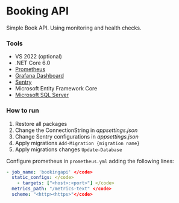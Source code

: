 # Booking API

Simple Book API. Using monitoring and health checks.

<h3>Tools</h3>
<ul>
    <li>VS 2022 (optional)</li>
    <li>.NET Core 6.0</li>
    <li><a href="https://prometheus.io/" target="_blank">Prometheus</a></li>
    <li><a href="https://grafana.com/" target="_blank">Grafana Dashboard</a></li>
    <li><a href="https://sentry.io/" target="_blank">Sentry</a></li>
    <li>Microsoft Entity Framework Core</li>
    <li><a href="https://www.microsoft.com/en-us/sql-server/sql-server-2019" target="_blank">Microsoft SQL Server</a></li>
</ul>

<h3>How to run</h3>
<ol>
    <li>Restore all packages</li>
    <li>Change the ConnectionString in <i>appsettings.json</i></li>
    <li>Change Sentry configurations in <i>appsettings.json</i></li>
    <li>Apply migrations <code>Add-Migration {migration name}</code></li>
    <li>Apply migrations changes <code>Update-Database</code></li>
</ol>

Configure prometheus in <code>prometheus.yml</code> adding the following lines:

```yml
- job_name: 'bookingapi' </code>
  static_configs: </code>
    - targets: ["<host>:<port>"] </code>
  metrics_path: "/metrics-text" </code>
  scheme: "<http><https>"</code>
  ```


